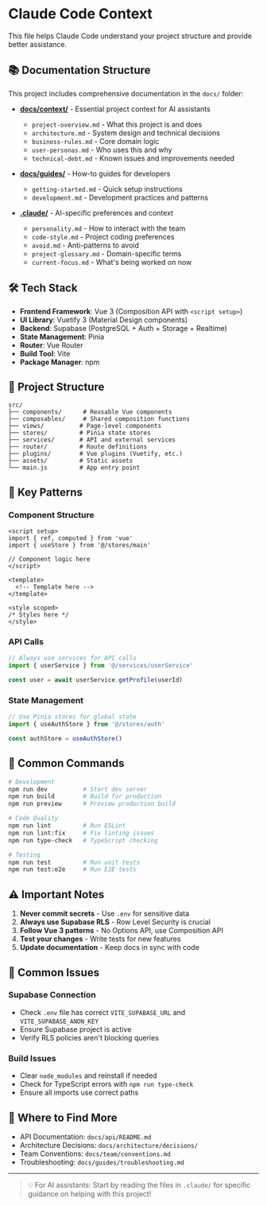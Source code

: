 # Claude Code Context

This file helps Claude Code understand your project structure and provide better assistance.

## 📚 Documentation Structure

This project includes comprehensive documentation in the `docs/` folder:

- **[docs/context/](docs/context/)** - Essential project context for AI assistants
  - `project-overview.md` - What this project is and does
  - `architecture.md` - System design and technical decisions  
  - `business-rules.md` - Core domain logic
  - `user-personas.md` - Who uses this and why
  - `technical-debt.md` - Known issues and improvements needed

- **[docs/guides/](docs/guides/)** - How-to guides for developers
  - `getting-started.md` - Quick setup instructions
  - `development.md` - Development practices and patterns

- **[.claude/](.claude/)** - AI-specific preferences and context
  - `personality.md` - How to interact with the team
  - `code-style.md` - Project coding preferences
  - `avoid.md` - Anti-patterns to avoid
  - `project-glossary.md` - Domain-specific terms
  - `current-focus.md` - What's being worked on now

## 🛠 Tech Stack

- **Frontend Framework**: Vue 3 (Composition API with `<script setup>`)
- **UI Library**: Vuetify 3 (Material Design components)
- **Backend**: Supabase (PostgreSQL + Auth + Storage + Realtime)
- **State Management**: Pinia
- **Router**: Vue Router
- **Build Tool**: Vite
- **Package Manager**: npm

## 📁 Project Structure

```
src/
├── components/      # Reusable Vue components
├── composables/     # Shared composition functions
├── views/          # Page-level components
├── stores/         # Pinia state stores
├── services/       # API and external services
├── router/         # Route definitions
├── plugins/        # Vue plugins (Vuetify, etc.)
├── assets/         # Static assets
└── main.js         # App entry point
```

## 🔑 Key Patterns

### Component Structure
```vue
<script setup>
import { ref, computed } from 'vue'
import { useStore } from '@/stores/main'

// Component logic here
</script>

<template>
  <!-- Template here -->
</template>

<style scoped>
/* Styles here */
</style>
```

### API Calls
```javascript
// Always use services for API calls
import { userService } from '@/services/userService'

const user = await userService.getProfile(userId)
```

### State Management
```javascript
// Use Pinia stores for global state
import { useAuthStore } from '@/stores/auth'

const authStore = useAuthStore()
```

## 🚀 Common Commands

```bash
# Development
npm run dev          # Start dev server
npm run build        # Build for production
npm run preview      # Preview production build

# Code Quality
npm run lint         # Run ESLint
npm run lint:fix     # Fix linting issues
npm run type-check   # TypeScript checking

# Testing
npm run test         # Run unit tests
npm run test:e2e     # Run E2E tests
```

## ⚠️ Important Notes

1. **Never commit secrets** - Use `.env` for sensitive data
2. **Always use Supabase RLS** - Row Level Security is crucial
3. **Follow Vue 3 patterns** - No Options API, use Composition API
4. **Test your changes** - Write tests for new features
5. **Update documentation** - Keep docs in sync with code

## 🐛 Common Issues

### Supabase Connection
- Check `.env` file has correct `VITE_SUPABASE_URL` and `VITE_SUPABASE_ANON_KEY`
- Ensure Supabase project is active
- Verify RLS policies aren't blocking queries

### Build Issues
- Clear `node_modules` and reinstall if needed
- Check for TypeScript errors with `npm run type-check`
- Ensure all imports use correct paths

## 📖 Where to Find More

- API Documentation: `docs/api/README.md`
- Architecture Decisions: `docs/architecture/decisions/`
- Team Conventions: `docs/team/conventions.md`
- Troubleshooting: `docs/guides/troubleshooting.md`

---

> 💡 For AI assistants: Start by reading the files in `.claude/` for specific guidance on helping with this project!